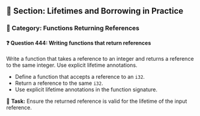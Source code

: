 ## 📘 Section: Lifetimes and Borrowing in Practice  
### 🔹 Category: Functions Returning References  
#### ❓ Question 444: Writing functions that return references

Write a function that takes a reference to an integer and returns a reference to the same integer. Use explicit lifetime annotations.

- Define a function that accepts a reference to an `i32`.
- Return a reference to the same `i32`.
- Use explicit lifetime annotations in the function signature.

🔧 **Task:** Ensure the returned reference is valid for the lifetime of the input reference.
